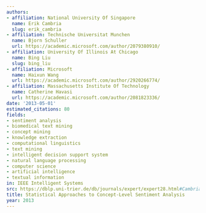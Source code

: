 ```yaml
---
authors:
- affiliation: National University Of Singapore
  name: Erik Cambria
  slug: erik_cambria
- affiliation: Technische Universitat Munchen
  name: Bjorn Schuller
  url: https://academic.microsoft.com/author/2079380910/
- affiliation: University Of Illinois At Chicago
  name: Bing Liu
  slug: bing_liu
- affiliation: Microsoft
  name: Haixun Wang
  url: https://academic.microsoft.com/author/2920266774/
- affiliation: Massachusetts Institute Of Technology
  name: Catherine Havasi
  url: https://academic.microsoft.com/author/2081823336/
date: '2013-05-01'
estimated_citations: 80
fields:
- sentiment analysis
- biomedical text mining
- concept mining
- knowledge extraction
- computational linguistics
- text mining
- intelligent decision support system
- natural language processing
- computer science
- artificial intelligence
- textual information
in: IEEE Intelligent Systems
src: https://dblp.uni-trier.de/db/journals/expert/expert28.html#CambriaSLWH13a
title: Statistical Approaches to Concept-Level Sentiment Analysis
year: 2013
---
```

